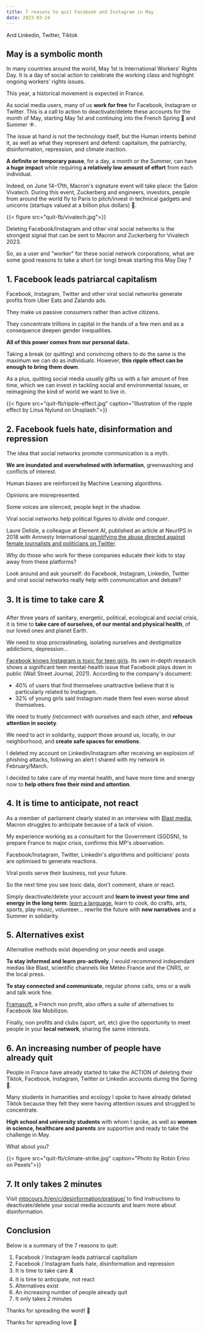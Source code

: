```yaml
---
title: 7 reasons to quit Facebook and Instagram in May
date: 2023-03-24
---
```


And Linkedin, Twitter, Tiktok

<!--more-->

## May is a symbolic month

In many countries around the world, May 1st is International Workers' Rights Day. It is a day of social action to celebrate the working class and highlight ongoing workers' rights issues.

This year, a historical movement is expected in France.

As social media users, many of us <b>work for free</b> for Facebook, Instagram or Twitter. This is a call to action to deactivate/delete these accounts for the month of May, starting May 1st and continuing into the French Spring 🌸 and Summer ☀️.

The issue at hand is not the technology itself, but the Human intents behind it, as well as what they represent and defend: capitalism, the patriarchy, disinformation, repression, and climate inaction.

<b>A definite or temporary pause</b>, for a day, a month or the Summer, can have <b>a huge impact</b> while requiring <b>a relatively low amount of effort</b> from each individual.

Indeed, on June 14–17th, Macron's signature event will take place: the Salon Vivatech. During this event, Zuckerberg and engineers, investors, people from around the world fly to Paris to pitch/invest in technical gadgets and unicorns (startups valued at a billion plus dollars) 🦄.

{{< figure src="quit-fb/vivatech.jpg">}}

Deleting Facebook/Instagram and other viral social networks is the strongest signal that can be sent to Macron and Zuckerberg for Vivatech 2023.

So, as a user and "worker" for these social network corporations, what are some good reasons to take a short (or long) break starting this May Day ?

## 1. Facebook leads patriarcal capitalism

Facebook, Instagram, Twitter and other viral social networks generate profits from Uber Eats and Zalando ads.

They make us passive consumers rather than active citizens.

They concentrate trillions in capital in the hands of a few men and as a consequence deepen gender inequalities.

<b>All of this power comes from our personal data.</b>

Taking a break (or quitting) and convincing others to do the same is the maximum we can do as individuals. However, <b>this ripple effect can be enough to bring them down</b>.

As a plus, quitting social media usually gifts us with a fair amount of free time, which we can invest in tackling social and environmental issues, or reimagining the kind of world we want to live in.

{{< figure src="quit-fb/ripple-effect.jpg" caption="Illustration of the ripple effect by Linus Nylund on Unsplash.">}}

## 2. Facebook fuels hate, disinformation and repression

The idea that social networks promote communication is a myth.

<b>We are inundated and overwhelmed with information</b>, greenwashing and conflicts of interest.

Human biases are reinforced by Machine Learning algorithms.

Opinions are misrepresented.

Some voices are silenced, people kept in the shadow.

Viral social networks help political figures to <i>divide and conquer</i>.

Laure Delisle, a colleague at Element AI, published an article at NeurIPS in 2018 with Amnesty International [quantifying the abuse directed against female journalists and politicians on Twitter](https://aiforsocialgood.github.io/2018/pdfs/track1/19_aisg_neurips2018.pdf).

Why do those who work for these companies educate their kids to stay away from these platforms?

Look around and ask yourself: do Facebook, Instagram, Linkedin, Twitter and viral social networks really help with communication and debate?

## 3. It is time to take care 🎗️

After three years of sanitary, energetic, political, ecological and social crisis, it is time to <b>take care of ourselves, of our mental and physical health</b>, of our loved ones and planet Earth.

We need to stop procrastinating, isolating ourselves and destigmatize addictions, depression…

[Facebook knows Instagram is toxic for teen girls](https://www.wsj.com/articles/the-facebook-files-11631713039?mod=bigtop-breadcrumb). Its own in-depth research shows a significant teen mental-health issue that Facebook plays down in public (Wall Street Journal, 2021). According to the company's document:
- 40% of users that find themselves unattractive believe that it is particularly related to Instagram.
- 32% of young girls said Instagram made them feel even worse about themselves.

We need to truely (re)connect with ourselves and each other, and <b>refocus attention in society</b>.

We need to act in solidarity, support those around us, locally, in our neighborhood, and <b>create safe spaces for emotions</b>.

I deleted my account on Linkedin/Instagram after receiving an explosion of phishing attacks, following an alert I shared with my network in February/March.

I decided to take care of my mental health, and have more time and energy now to <b>help others free their mind and attention</b>.

## 4. It is time to anticipate, not react

As a member of parliament clearly stated in an interview with [Blast media](https://www.blast-info.fr/emissions/2022/les-revelations-dune-deputee-au-coeur-du-systeme-macron-avec-frederique-dumas-9VNRlqrPSdaQKULTrvie5A), Macron struggles to anticipate because of a lack of vision.

My experience working as a consultant for the Government (SGDSN), to prepare France to major crisis, confirms this MP's observation.

Facebook/Instagram, Twitter, Linkedin's algorithms and politicians' posts are optimised to generate reactions.

Viral posts serve their business, not your future.

So the next time you see toxic data, don't comment, share or react.

Simply deactivate/delete your account and <b>learn to invest your time and energy in the long term</b>: [learn a language](https://www.mtpcours.fr/en/p/language-learning/), learn to cook, do crafts, arts, sports, play music, volunteer… rewrite the future with <b>new narratives</b> and a Summer in solidarity.

## 5. Alternatives exist

Alternative methods exist depending on your needs and usage.

<b>To stay informed and learn pro-actively</b>, I would recommend independant medias like Blast, scientific channels like Météo France and the CNRS, or the local press.

<b>To stay connected and communicate</b>, regular phone calls, sms or a walk and talk work fine.

[Framasoft](https://framasoft.org/en/), a French non profit, also offers a suite of alternatives to Facebook like Mobilizon.

Finally, non profits and clubs (sport, art, etc) give the opportunity to meet people in your <b>local network</b>, sharing the same interests.

## 6. An increasing number of people have already quit

People in France have already started to take the ACTION of deleting their Tiktok, Facebook, Instagram, Twitter or Linkedin accounts during the Spring 🌸.

Many students in humanities and ecology I spoke to have already deleted Tiktok because they felt they were having attention issues and struggled to concentrate.

<b>High school and university students</b> with whom I spoke, as well as <b>women in science, healthcare and parents</b> are supportive and ready to take the challenge in May.

What about you?

{{< figure src="quit-fb/climate-strike.jpg" caption="Photo by Robin Erino on Pexels">}}

## 7. It only takes 2 minutes

Visit [mtpcours.fr/en/c/desinformation/pratique/](https://www.mtpcours.fr/en/c/desinformation/pratique/) to find instructions to deactivate/delete your social media accounts and learn more about disinformation.

## Conclusion

Below is a summary of the 7 reasons to quit:
1. Facebook / Instagram leads patriarcal capitalism
2. Facebook / Instagram fuels hate, disinformation and repression
3. It is time to take care 🎗️
4. It is time to anticipate, not react
5. Alternatives exist
6. An increasing number of people already quit
7. It only takes 2 minutes

Thanks for spreading the word! 🌸

Thanks for spreading love 💖